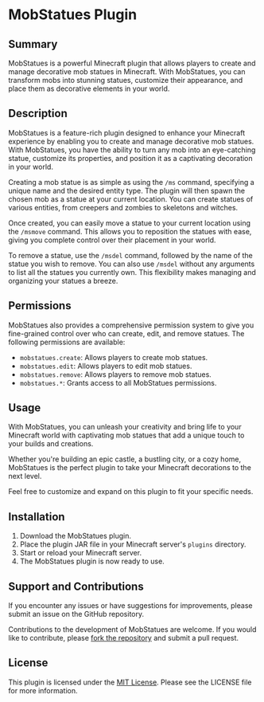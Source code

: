 # MobStatues Plugin

## Summary
MobStatues is a powerful Minecraft plugin that allows players to create and manage decorative mob statues in Minecraft. With MobStatues, you can transform mobs into stunning statues, customize their appearance, and place them as decorative elements in your world.

## Description
MobStatues is a feature-rich plugin designed to enhance your Minecraft experience by enabling you to create and manage decorative mob statues. With MobStatues, you have the ability to turn any mob into an eye-catching statue, customize its properties, and position it as a captivating decoration in your world.

Creating a mob statue is as simple as using the `/ms` command, specifying a unique name and the desired entity type. The plugin will then spawn the chosen mob as a statue at your current location. You can create statues of various entities, from creepers and zombies to skeletons and witches.

Once created, you can easily move a statue to your current location using the `/msmove` command. This allows you to reposition the statues with ease, giving you complete control over their placement in your world.

To remove a statue, use the `/msdel` command, followed by the name of the statue you wish to remove. You can also use `/msdel` without any arguments to list all the statues you currently own. This flexibility makes managing and organizing your statues a breeze.

## Permissions
MobStatues also provides a comprehensive permission system to give you fine-grained control over who can create, edit, and remove statues. The following permissions are available:

- `mobstatues.create`: Allows players to create mob statues.
- `mobstatues.edit`: Allows players to edit mob statues.
- `mobstatues.remove`: Allows players to remove mob statues.
- `mobstatues.*`: Grants access to all MobStatues permissions.

## Usage
With MobStatues, you can unleash your creativity and bring life to your Minecraft world with captivating mob statues that add a unique touch to your builds and creations.

Whether you're building an epic castle, a bustling city, or a cozy home, MobStatues is the perfect plugin to take your Minecraft decorations to the next level.

Feel free to customize and expand on this plugin to fit your specific needs.

## Installation
1. Download the MobStatues plugin.
2. Place the plugin JAR file in your Minecraft server's `plugins` directory.
3. Start or reload your Minecraft server.
4. The MobStatues plugin is now ready to use.

## Support and Contributions
If you encounter any issues or have suggestions for improvements, please submit an issue on the GitHub repository.

Contributions to the development of MobStatues are welcome. If you would like to contribute, please [fork the repository](/) and submit a pull request.

## License
This plugin is licensed under the [MIT License](LICENSE). Please see the LICENSE file for more information.
